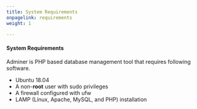 ```yaml
---
title: System Requirements
onpagelink: requirements
weight: 1

---
```


#### **System Requirements**

Adminer is PHP based database management tool that requires following software.

- Ubuntu 18.04
- A non-**root** user with sudo privileges
- A firewall configured with ufw
- LAMP (Linux, Apache, MySQL, and PHP) installation
 